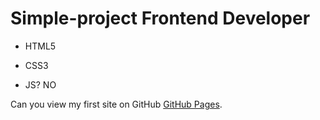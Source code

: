 # Simple-project Frontend Developer
- HTML5
* CSS3
+ JS? NO

Can you view my first site on GitHub [GitHub Pages](https://krabika.github.io/Simple-project/).

